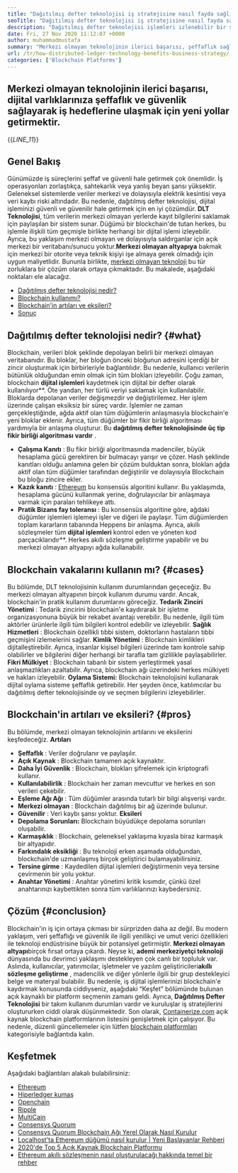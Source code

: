 ```yaml
---
title: "Dağıtılmış defter teknolojisi iş stratejisine nasıl fayda sağlıyor?" 
seoTitle: "Dağıtılmış defter teknolojisi iş stratejisine nasıl fayda sağlıyor?" 
description: "Dağıtılmış defter teknolojisi işlemleri izlenebilir bir şekilde kaydeder. Bu makale merkezi olmayan teknolojinin iş üzerindeki etkisi hakkında konuşuyor." 
date: Fri, 27 Nov 2020 11:12:07 +0000
author: muhammadmustafa
summary: "Merkezi olmayan teknolojinin ilerici başarısı, şeffaflık sağlayarak iş hedeflerine ulaşmak için yeni yollar getirmektir. dijital varlıklarınız için güvenlik." 
url: /tr/how-distributed-ledger-technology-benefits-business-strategy/
categories: ['Blockchain Platforms']
---
```


## Merkezi olmayan teknolojinin ilerici başarısı, dijital varlıklarınıza şeffaflık ve güvenlik sağlayarak iş hedeflerine ulaşmak için yeni yollar getirmektir.
{{_LINE_11_}}

## Genel Bakış
Günümüzde iş süreçlerini şeffaf ve güvenli hale getirmek çok önemlidir. İş operasyonları zorlaştıkça, sahtekarlık veya yanlış beyan şansı yüksektir. Geleneksel sistemlerde veriler merkezi ve dolayısıyla elektrik kesintisi veya veri kaybı riski altındadır. Bu nedenle, dağıtılmış defter teknolojisi, dijital işleminizi güvenli ve güvenilir hale getirmek için en iyi çözümdür. **DLT Teknolojisi**, tüm verilerin merkezi olmayan yerlerde kayıt bilgilerini saklamak için paylaşılan bir sistem sunar. Düğümü bir blockchain'de tutan herkes, bu işlemle ilişkili tüm geçmişle birlikte herhangi bir dijital işlemi izleyebilir. Ayrıca, bu yaklaşım merkezi olmayan ve dolayısıyla saldırganlar için açık merkezi bir veritabanı/sunucu yoktur.**Merkezi olmayan altyapıya** bakmak için merkezi bir otorite veya teknik kişiyi işe almaya gerek olmadığı için uygun maliyetlidir. Bununla birlikte, [merkezi olmayan teknoloji][1] bu tür zorluklara bir çözüm olarak ortaya çıkmaktadır.
Bu makalede, aşağıdaki noktaları ele alacağız.
  * [Dağıtılmış defter teknolojisi nedir?][2]
  * [Blockchain kullanımı?][3]
  * [Blockchain'in artıları ve eksileri?][4]
  * [Sonuç][5]

## Dağıtılmış defter teknolojisi nedir? {#what}

Blockchain, verileri blok şeklinde depolayan belirli bir merkezi olmayan veritabanıdır. Bu bloklar, her bloğun önceki bloğunun adresini içerdiği bir zincir oluşturmak için birbirleriyle bağlantılıdır. Bu nedenle, kullanıcı verilerin bütünlük olduğundan emin olmak için tüm blokları izleyebilir. Çoğu zaman, blockchain **dijital işlemleri** kaydetmek için dijital bir defter olarak kullanılıyor**. Öte yandan, her türlü veriyi saklamak için kullanılabilir. Bloklarda depolanan veriler değişmezdir ve değiştirilemez.
Her işlem üzerinde çalışan eksiksiz bir süreç vardır. İşlemler ne zaman gerçekleştiğinde, ağda aktif olan tüm düğümlerin anlaşmasıyla blockchain'e yeni bloklar eklenir. Ayrıca, tüm düğümler bir fikir birliği algoritması yardımıyla bir anlaşma oluşturur. Bu **dağıtılmış defter teknolojisinde üç tip fikir birliği algoritması vardır** .
* **Çalışma Kanıtı** : Bu fikir birliği algoritmasında madenciler, büyük hesaplama gücü gerektiren bir bulmacayı yarışır ve çözer. Hash şeklinde kanıtları olduğu anlamına gelen bir çözüm bulduktan sonra, blokları ağda aktif olan tüm düğümler tarafından değiştirilir ve dolayısıyla Blockchain bu bloğu zincire ekler.
* **Kazık kanıtı** : [Ethereum][6] bu konsensüs algoritini kullanır. Bu yaklaşımda, hesaplama gücünü kullanmak yerine, doğrulayıcılar bir anlaşmaya varmak için paraları tehlikeye attı.
* **Pratik Bizans fay toleransı** : Bu konsensüs algoritine göre, ağdaki düğümler işlemleri işlemeyi işler ve diğeri ile paylaşır. Tüm düğümlerden toplam kararların tabanında Heppens bir anlaşma.
Ayrıca, akıllı sözleşmeler tüm **dijital işlemleri** kontrol eden ve yöneten kod parçacıklarıdır**. Herkes akıllı sözleşme geliştirme yapabilir ve bu merkezi olmayan altyapıyı ağda kullanabilir.

## Blockchain vakalarını kullanın mı? {#cases}

Bu bölümde, DLT teknolojisinin kullanım durumlarından geçeceğiz. Bu merkezi olmayan altyapının birçok kullanım durumu vardır. Ancak, blockchain'in pratik kullanım durumlarını göreceğiz.
**Tedarik Zinciri Yönetimi** : Tedarik zincirini blockchain'e kaydırarak bir işletme organizasyonuna büyük bir rekabet avantajı verebilir. Bu nedenle, ilgili tüm aktörler ürünlerle ilgili tüm bilgileri kontrol edebilir ve izleyebilir.
**Sağlık Hizmetleri** : Blockchain özellikli tıbbi sistem, doktorların hastaların tıbbi geçmişini izlemelerini sağlar.
**Kimlik Yönetimi** : Blockchain kimlikleri dijitalleştirebilir. Ayrıca, insanlar kişisel bilgileri üzerinde tam kontrole sahip olabilirler ve bilgilerini diğer herhangi bir tarafla tam gizlilikle paylaşabilirler.
**Fikri Mülkiyet** : Blockchain tabanlı bir sistem yerleştirmek yasal anlaşmazlıkları azaltabilir. Ayrıca, blockchain ağı üzerindeki herkes mülkiyeti ve hakları izleyebilir.
**Oylama Sistemi:**  Blockchain teknolojisini kullanarak dijital oylama sisteme şeffaflık getirebilir. Her şeyden önce, katılımcılar bu dağıtılmış defter teknolojisinde oy ve seçmen bilgilerini izleyebilirler.

## Blockchain'in artıları ve eksileri? {#pros}

Bu bölümde, merkezi olmayan teknolojinin artılarını ve eksilerini keşfedeceğiz.
**Artıları** 
* **Şeffaflık** : Veriler doğrulanır ve paylaşılır.
* **Açık Kaynak** : Blockchain tamamen açık kaynaktır.
* **Daha İyi Güvenlik** : Blockchain, blokları şifrelemek için kriptografi kullanır.
* **Kullanılabilirlik** : Blockchain her zaman mevcuttur ve herkes en son verileri çekebilir.
* **Eşleme Ağı Ağı** : Tüm düğümler arasında tutarlı bir bilgi alışverişi vardır.
* **Merkezi olmayan** : Blockchain dağıtılmış bir ağ üzerinde bulunur.
* **Güvenilir** : Veri kaybı şansı yoktur.
**Eksileri**
* **Depolama Sorunları:**  Blockchain büyüdükçe depolama sorunları oluşabilir.
* **Karmaşıklık** : Blockchain, geleneksel yaklaşıma kıyasla biraz karmaşık bir altyapıdır.
* **Farkındalık eksikliği** : Bu teknoloji erken aşamada olduğundan, blockchain'de uzmanlaşmış birçok geliştirici bulamayabilirsiniz.
* **Tersine girme** : Kaydedilen dijital işlemleri değiştirmenin veya tersine çevirmenin bir yolu yoktur.
* **Anahtar Yönetimi** : Anahtar yönetimi kritik kısımdır, çünkü özel anahtarınızı kaybettikten sonra tüm varlıklarınızı kaybedersiniz.

## Çözüm {#conclusion}

Blockchain'in iş için ortaya çıkması bir sürprizden daha az değil. Bu modern yaklaşım, veri şeffaflığı ve güvenlik ile ilgili yenilikçi ve umut verici özellikleri ile teknoloji endüstrisine büyük bir potansiyel getirmiştir. **Merkezi olmayan altyapı**birçok fırsat ortaya çıkardı. Neyse ki, **ademi merkeziyetçi teknoloji** dünyasında bu devrimci yaklaşımı destekleyen çok canlı bir topluluk var. Aslında, kullanıcılar, yatırımcılar, işletmeler ve yazılım geliştiricileri**akıllı sözleşme geliştirme** , madencilik ve diğer yönlerle ilgili bir grup destekleyici belge ve materyal bulabilir. Bu nedenle, iş dijital işlemlerinizi blockchain'e kaydırmak konusunda ciddiyseniz, aşağıdaki “Keşfet” bölümünde bulunan açık kaynaklı bir platform seçmenin zamanı geldi.
Ayrıca, **Dağıtılmış Defter Teknolojisi** bir takım kullanım durumları vardır ve kuruluşlar iş stratejilerini oluştururken ciddi olarak düşünmektedir. Son olarak, [Containerize.com][7] açık kaynak blockchain platformlarının listesini genişletmek için çalışıyor. Bu nedenle, düzenli güncellemeler için lütfen [blockchain platformları][1] kategorisiyle bağlantıda kalın.

## Keşfetmek
Aşağıdaki bağlantıları alakalı bulabilirsiniz:
  * [Ethereum][6]
  * [Hiperledger kumaş][8]
  * [Openchain][9]
  * [Ripple][10]
  * [MultiCain][11]
  * [Consensys Quorum][12]
  * [Consensys Quorum Blockchain Ağı Yerel Olarak Nasıl Kurulur][13]
  * [Localhost'ta Ethereum düğümü nasıl kurulur | Yeni Başlayanlar Rehberi][14]
  * [2020'de Top 5 Açık Kaynak Blockchain Platformu][15]
  * [Ethereum akıllı sözleşmenin nasıl oluşturulacağı hakkında temel bir rehber][16]



[1]: https://products.containerize.com/blockchain-platforms/
[2]: #what
[3]: #cases
[4]: #pros
[5]: #conclusion
[6]: https://products.containerize.com/blockchain-platforms/ethereum
[7]: https://www.containerize.com/
[8]: https://products.containerize.com/blockchain-platforms/hyperledger-fabric
[9]: https://products.containerize.com/blockchain-platforms/openchain
[10]: https://products.containerize.com/blockchain-platforms/ripple
[11]: https://products.containerize.com/blockchain-platforms/multichain
[12]: https://products.containerize.com/blockchain-platforms/consensys-quorum
[13]: https://blog.containerize.com/blockchain-platforms/how-to-setup-consensys-quorum-blockchain-network-locally/
[14]: https://blog.containerize.com/blockchain-platforms/what-is-testnet-how-to-deploy-it-ethereum-testnet/
[15]: https://blog.containerize.com/blockchain-platforms/top-5-open-source-blockchain-platforms-in-2020/
[16]: https://blog.containerize.com/
